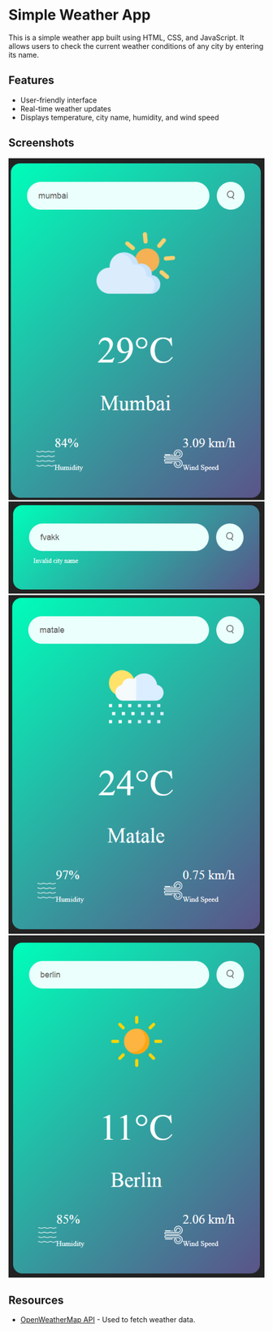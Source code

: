 # Simple Weather App

This is a simple weather app built using HTML, CSS, and JavaScript. It allows users to check the current weather conditions of any city by entering its name.

## Features

- User-friendly interface
- Real-time weather updates
- Displays temperature, city name, humidity, and wind speed

## Screenshots
 ![Task 2 Image](./1.png)
 ![Task 2 Image](./2.png)
 ![Task 2 Image](./3.png)
 ![Task 2 Image](./4.png)

 

## Resources

- [OpenWeatherMap API](https://openweathermap.org/api) - Used to fetch weather data.

